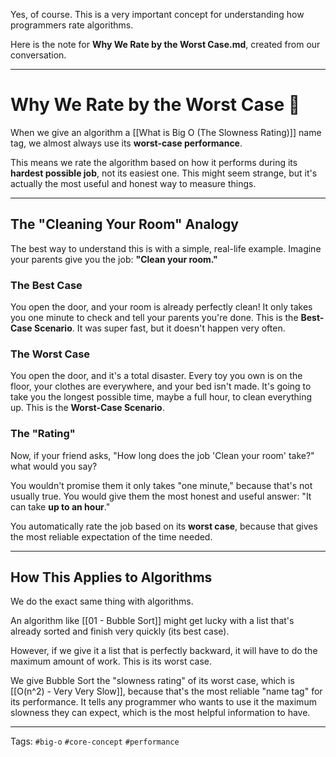 Yes, of course. This is a very important concept for understanding how programmers rate algorithms.

Here is the note for **Why We Rate by the Worst Case.md**, created from our conversation.

---

# Why We Rate by the Worst Case 🤔

When we give an algorithm a [[What is Big O (The Slowness Rating)]] name tag, we almost always use its **worst-case performance**.

This means we rate the algorithm based on how it performs during its **hardest possible job**, not its easiest one. This might seem strange, but it's actually the most useful and honest way to measure things.

---

## The "Cleaning Your Room" Analogy

The best way to understand this is with a simple, real-life example. Imagine your parents give you the job: **"Clean your room."**

### The Best Case

You open the door, and your room is already perfectly clean! It only takes you one minute to check and tell your parents you're done. This is the **Best-Case Scenario**. It was super fast, but it doesn't happen very often.

### The Worst Case

You open the door, and it's a total disaster. Every toy you own is on the floor, your clothes are everywhere, and your bed isn't made. It's going to take you the longest possible time, maybe a full hour, to clean everything up. This is the **Worst-Case Scenario**.

### The "Rating"

Now, if your friend asks, "How long does the job 'Clean your room' take?" what would you say?

You wouldn't promise them it only takes "one minute," because that's not usually true. You would give them the most honest and useful answer: "It can take **up to an hour**."

You automatically rate the job based on its **worst case**, because that gives the most reliable expectation of the time needed.

---

## How This Applies to Algorithms

We do the exact same thing with algorithms.

An algorithm like [[01 - Bubble Sort]] might get lucky with a list that's already sorted and finish very quickly (its best case).

However, if we give it a list that is perfectly backward, it will have to do the maximum amount of work. This is its worst case.

We give Bubble Sort the "slowness rating" of its worst case, which is [[O(n^2) - Very Very Slow]], because that's the most reliable "name tag" for its performance. It tells any programmer who wants to use it the maximum slowness they can expect, which is the most helpful information to have.

---

Tags: `#big-o` `#core-concept` `#performance`